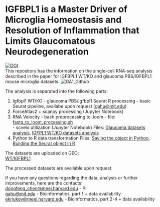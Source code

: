 # IGFBPL1 is a Master Driver of Microglia Homeostasis and Resolution of Inflammation that Limits Glaucomatous Neurodegeneration
<a href="https://zenodo.org/badge/latestdoi/600119531"><img src="https://zenodo.org/badge/600119531.svg" alt="DOI"></a> <br />
This repository has the information on the single-cell RNA-seq analysis described in the paper for IGFBPL1 WT/KO and glaucoma PBS/IGFBPL1 mouse microglia datasets.
![GA1_Github](https://user-images.githubusercontent.com/77118598/219808488-bb277362-bc15-4820-84cb-9eb30d7e5972.jpg)


The analysis is separated into the following parts:
1. Igfbpl1 WT/KO - glaucoma PBS/Igfbpl1 Seurat R processing - basic Seurat pipeline, availabe upon request (gahu@mit.edu)
2. ForceAtlas2 + scanpy processing (Jupyter Notebook)
3. RNA Velocity - bash preprocessing to .loom - file: [fastq_to_loom_processing.sh](https://github.com/mcrewcow/Pan_et_al_DFChen_IGFPL1_paper/blob/main/fastq_to_loom_processing.sh) <br />
                - scvelo utilization (Jupyter Notebook)
  Files: [Glaucoma datasets analysis](https://github.com/mcrewcow/Pan_et_al_DFChen_IGFPL1_paper/blob/main/glaucoma.ipynb), [IGFPL1 WT/KO datasets analysis](https://github.com/mcrewcow/Pan_et_al_DFChen_IGFPL1_paper/blob/main/IGFBPL1.ipynb) <br />
4. Python to R data transformation
Files: [Saving the object in Python](https://github.com/mcrewcow/Pan_et_al_DFChen_IGFPL1_paper/blob/main/h5ad_to_h5seurat_p1.py), [Building the Seurat object in R](https://github.com/mcrewcow/Pan_et_al_DFChen_IGFPL1_paper/blob/main/h5ad_to_h5seurat_p2.R)
                
The datasets are uploaded on GEO: <br />
[WT/IGFBPL1](https://www.ncbi.nlm.nih.gov/geo/query/acc.cgi?acc=GSE176204) <br />


The processed datasets are available upon request. <br />

If you have any questions regarding the data, analysis or further improvements, here are the contacts: <br />
dongfeng_chen@meei.harvard.edu - PI\
gahu@mit.edu - Bioinformatics, part 1 + data availability\
ekriukov@meei.harvard.edu - Bioinformatics, part 2-4 + data availability<br />
<br />
